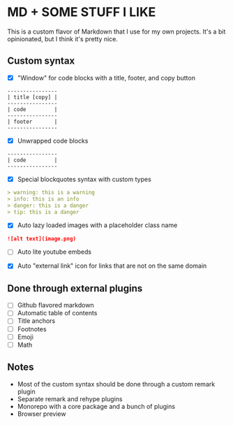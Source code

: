 # MD + SOME STUFF I LIKE

This is a custom flavor of Markdown that I use for my own projects. It's a bit opinionated, but I think it's pretty nice.

## Custom syntax

- [x] "Window" for code blocks with a title, footer, and copy button 

```
----------------
| title [copy] |
----------------
| code         |
----------------
| footer       |
----------------
```

- [x] Unwrapped code blocks

```
----------------
| code         |
----------------
```

- [x] Special blockquotes syntax with custom types

```md
> warning: this is a warning
> info: this is an info
> danger: this is a danger
> tip: this is a danger
```

- [x] Auto lazy loaded images with a placeholder class name

```md
![alt text](image.png)
```

- [ ] Auto lite youtube embeds

- [x] Auto "external link" icon for links that are not on the same domain

## Done through external plugins

- [ ] Github flavored markdown
- [ ] Automatic table of contents
- [ ] Title anchors
- [ ] Footnotes
- [ ] Emoji
- [ ] Math

## Notes

- Most of the custom syntax should be done through a custom remark plugin
- Separate remark and rehype plugins
- Monorepo with a core package and a bunch of plugins
- Browser preview
